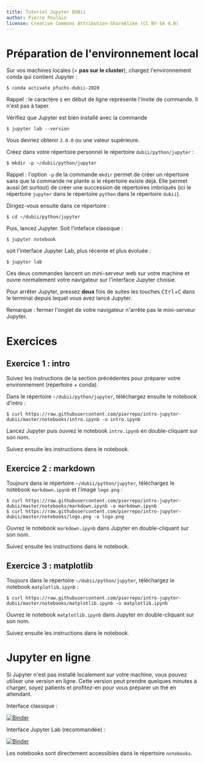 ```yaml
---
title: Tutoriel Jupyter DUBii
author: Pierre Poulain
license: Creative Commons Attribution-ShareAlike (CC BY-SA 4.0)
---
```


# Préparation de l'environnement local

Sur vos machines locales (= **pas sur le cluster**), chargez l'environnement conda qui contient Jupyter :
```
$ conda activate pfuchs-dubii-2020
```
Rappel : le caractère `$` en début de ligne représente l'invite de commande. Il n'est pas à taper.

Vérifiez que Jupyter est bien installé avec la commande
```
$ jupyter lab --version
```

Vous devriez obtenir `2.0.0` ou une valeur supérieure.

Créez dans votre répertoire personnel le répertoire `dubii/python/jupyter` :
```
$ mkdir -p ~/dubii/python/jupyter
```
Rappel : l'option `-p` de la commande `mkdir` permet de créer un répertoire sans que la commande ne plante si le répertoire existe déjà. Elle permet aussi (et surtout) de créer une succession de répertoires imbriqués (ici le répertoire `jupyter` dans le répertoire `python` dans le répertoire `dubii`).

Dirigez-vous ensuite dans ce répertoire :
```
$ cd ~/dubii/python/jupyter
```

Puis, lancez Jupyter. Soit l'inteface classique :
```
$ jupyter notebook
```

soit l'interface Jupyter Lab, plus récente et plus évoluée :
```
$ jupyter lab
```

Ces deux commandes lancent un mini-serveur web sur votre machine et ouvre normalement votre navigateur sur l'interface Jupyter choisie.

Pour arrêter Jupyter, pressez **deux** fois de suites les touches <kbd>Ctrl</kbd>+<kbd>C</kbd> dans le terminal depuis lequel vous avez lancé Jupyter.

Remarque : fermer l'onglet de votre navigateur n'arrête pas le mini-serveur Jupyter.



# Exercices 

## Exercice 1 : intro

Suivez les instructions de la section précédentes pour préparer votre environnement (répertoire + conda).

Dans le répertoire `~/dubii/python/jupyter`, téléchargez ensuite le notebook d'intro :
```
$ curl https://raw.githubusercontent.com/pierrepo/intro-jupyter-dubii/master/notebooks/intro.ipynb -o intro.ipynb
```

Lancez Jupyter puis ouvrez le notebook `intro.ipynb` en double-cliquant sur son nom. 

Suivez ensuite les instructions dans le notebook.


## Exercice 2 : markdown

Toujours dans le répertoire `~/dubii/python/jupyter`, téléchargez le notebook `markdown.ipynb` et l'image `logo.png` :

```
$ curl https://raw.githubusercontent.com/pierrepo/intro-jupyter-dubii/master/notebooks/markdown.ipynb -o markdown.ipynb
$ curl https://raw.githubusercontent.com/pierrepo/intro-jupyter-dubii/master/notebooks/logo.png -o logo.png
```

Ouvrez le notebook `markdown.ipynb` dans Jupyter en double-cliquant sur son nom. 

Suivez ensuite les instructions dans le notebook.


## Exercice 3 : matplotlib

Toujours dans le répertoire `~/dubii/python/jupyter`, téléchargez le notebook `matplotlib.ipynb` :

```
$ curl https://raw.githubusercontent.com/pierrepo/intro-jupyter-dubii/master/notebooks/matplotlib.ipynb -o matplotlib.ipynb
```

Ouvrez le notebook `matplotlib.ipynb` dans Jupyter en double-cliquant sur son nom. 

Suivez ensuite les instructions dans le notebook.



# Jupyter en ligne

Si Jupyter n'est pas installé localement sur votre machine, vous pouvez utiliser une version en ligne. Cette version peut prendre quelques minutes à charger, soyez patients et profitez-en pour vous préparer un thé en attendant.

Interface classique :

[![Binder](https://mybinder.org/badge.svg)](https://mybinder.org/v2/gh/pierrepo/intro-jupyter/master)

Interface Jupyter Lab (recommandée) :

[![Binder](https://mybinder.org/badge.svg)](https://mybinder.org/v2/gh/pierrepo/intro-jupyter/master?urlpath=lab)

Les notebooks sont directement accessibles dans le répertoire `notebooks`.